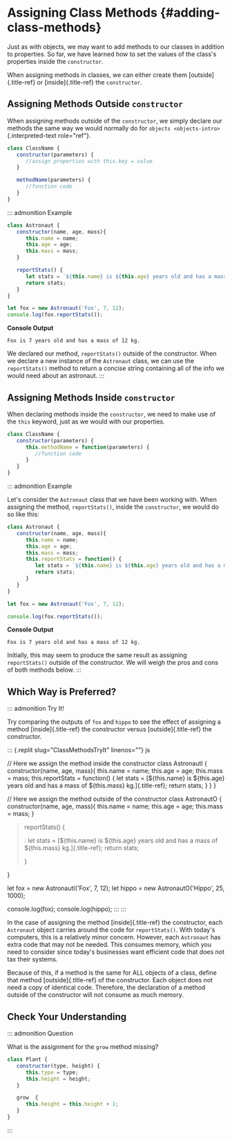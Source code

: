 # Assigning Class Methods {#adding-class-methods}

Just as with objects, we may want to add methods to our classes in
addition to properties. So far, we have learned how to set the values of
the class\'s properties inside the `constructor`.

When assigning methods in classes, we can either create them
[outside]{.title-ref} or [inside]{.title-ref} the `constructor`.

## Assigning Methods Outside `constructor`

When assigning methods outside of the `constructor`, we simply declare
our methods the same way we would normally do for
`objects <objects-intro>`{.interpreted-text role="ref"}.

``` {.js linenos=""}
class ClassName {
   constructor(parameters) {
      //assign properties with this.key = value
   }

   methodName(parameters) {
      //function code
   }
}
```

::: admonition
Example

``` {.js linenos=""}
class Astronaut {
   constructor(name, age, mass){
      this.name = name;
      this.age = age;
      this.mass = mass;
   }

   reportStats() {
      let stats = `${this.name} is ${this.age} years old and has a mass of ${this.mass} kg.`;
      return stats;
   }
}

let fox = new Astronaut('Fox', 7, 12);
console.log(fox.reportStats());
```

**Console Output**

    Fox is 7 years old and has a mass of 12 kg.

We declared our method, `reportStats()` outside of the constructor. When
we declare a new instance of the `Astronaut` class, we can use the
`reportStats()` method to return a concise string containing all of the
info we would need about an astronaut.
:::

## Assigning Methods Inside `constructor`

When declaring methods inside the `constructor`, we need to make use of
the `this` keyword, just as we would with our properties.

``` {.js linenos=""}
class ClassName {
   constructor(parameters) {
      this.methodName = function(parameters) {
         //function code
      }
   }
}
```

::: admonition
Example

Let\'s consider the `Astronaut` class that we have been working with.
When assigning the method, `reportStats()`, inside the `constructor`, we
would do so like this:

``` {.js linenos=""}
class Astronaut {
   constructor(name, age, mass){
      this.name = name;
      this.age = age;
      this.mass = mass;
      this.reportStats = function() {
         let stats = `${this.name} is ${this.age} years old and has a mass of ${this.mass} kg.`;
         return stats;
      }
   }
}

let fox = new Astronaut('Fox', 7, 12);

console.log(fox.reportStats());
```

**Console Output**

    Fox is 7 years old and has a mass of 12 kg.

Initially, this may seem to produce the same result as assigning
`reportStats()` outside of the constructor. We will weigh the pros and
cons of both methods below.
:::

## Which Way is Preferred?

::: admonition
Try It!

Try comparing the outputs of `fox` and `hippo` to see the effect of
assigning a method [inside]{.title-ref} the constructor versus
[outside]{.title-ref} the constructor.

::: {.replit slug="ClassMethodsTryIt" linenos=""}
js

// Here we assign the method inside the constructor class AstronautI {
constructor(name, age, mass){ this.name = name; this.age = age;
this.mass = mass; this.reportStats = function() { let stats =
[\${this.name} is \${this.age} years old and has a mass of \${this.mass}
kg.]{.title-ref}; return stats; } } }

// Here we assign the method outside of the constructor class AstronautO
{ constructor(name, age, mass){ this.name = name; this.age = age;
this.mass = mass; }

> reportStats() {
>
> :   let stats = [\${this.name} is \${this.age} years old and has a
>     mass of \${this.mass} kg.]{.title-ref}; return stats;
>
> }

}

let fox = new AstronautI(\'Fox\', 7, 12); let hippo = new
AstronautO(\'Hippo\', 25, 1000);

console.log(fox); console.log(hippo);
:::
:::

In the case of assigning the method [inside]{.title-ref} the
constructor, each `Astronaut` object carries around the code for
`reportStats()`. With today\'s computers, this is a relatively minor
concern. However, each `Astronaut` has extra code that may not be
needed. This consumes memory, which you need to consider since today\'s
businesses want efficient code that does not tax their systems.

Because of this, if a method is the same for ALL objects of a class,
define that method [outside]{.title-ref} of the constructor. Each object
does not need a copy of identical code. Therefore, the declaration of a
method outside of the constructor will not consume as much memory.

## Check Your Understanding

::: admonition
Question

What is the assignment for the `grow` method missing?

``` {.js linenos=""}
class Plant {
   constructor(type, height) {
      this.type = type;
      this.height = height;
   }

   grow  {
      this.height = this.height + 1;
   }
}
```
:::
